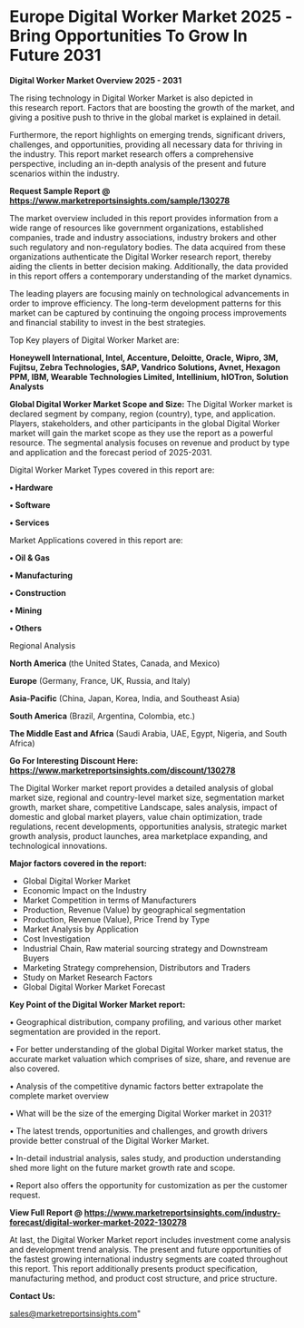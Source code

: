 # Europe Digital Worker Market 2025 -Bring Opportunities To Grow In Future 2031

<Strong> Digital Worker Market Overview 2025 - 2031</strong>

The rising technology in Digital Worker Market is also depicted in this research report. Factors that are boosting the growth of the market, and giving a positive push to thrive in the global market is explained in detail.

Furthermore, the report highlights on emerging trends, significant drivers, challenges, and opportunities, providing all necessary data for thriving in the industry. This report market research offers a comprehensive perspective, including an in-depth analysis of the present and future scenarios within the industry.

<strong>Request Sample Report @ <a href=https://www.marketreportsinsights.com/sample/130278>https://www.marketreportsinsights.com/sample/130278</a></strong>

The market overview included in this report provides information from a wide range of resources like government organizations, established companies, trade and industry associations, industry brokers and other such regulatory and non-regulatory bodies. The data acquired from these organizations authenticate the Digital Worker research report, thereby aiding the clients in better decision making. Additionally, the data provided in this report offers a contemporary understanding of the market dynamics.

The leading players are focusing mainly on technological advancements in order to improve efficiency. The long-term development patterns for this market can be captured by continuing the ongoing process improvements and financial stability to invest in the best strategies.

Top Key players of Digital Worker Market are:

<strong>Honeywell International, Intel, Accenture, Deloitte, Oracle, Wipro, 3M, Fujitsu, Zebra Technologies, SAP, Vandrico Solutions, Avnet, Hexagon PPM, IBM, Wearable Technologies Limited, Intellinium, hIOTron, Solution Analysts</strong>

<strong><b>Global Digital Worker Market Scope and Size:</b></strong>
The Digital Worker market is declared segment by company, region (country), type, and application. Players, stakeholders, and other participants in the global Digital Worker market will gain the market scope as they use the report as a powerful resource. The segmental analysis focuses on revenue and product by type and application and the forecast period of 2025-2031.

Digital Worker Market Types covered in this report are:

<strong>• Hardware

• Software

• Services</strong>

Market Applications covered in this report are:

<strong>• Oil & Gas

• Manufacturing

• Construction

• Mining

• Others</strong> 

Regional Analysis

<strong>North America</strong> (the United States, Canada, and Mexico)

<strong>Europe</strong> (Germany, France, UK, Russia, and Italy)

<strong>Asia-Pacific</strong> (China, Japan, Korea, India, and Southeast Asia)

<strong>South America</strong> (Brazil, Argentina, Colombia, etc.)

<strong>The Middle East and Africa</strong> (Saudi Arabia, UAE, Egypt, Nigeria, and South Africa)

<strong>Go For Interesting Discount Here: <a href=https://www.marketreportsinsights.com/discount/130278>https://www.marketreportsinsights.com/discount/130278</a></strong>

The Digital Worker market report provides a detailed analysis of global market size, regional and country-level market size, segmentation market growth, market share, competitive Landscape, sales analysis, impact of domestic and global market players, value chain optimization, trade regulations, recent developments, opportunities analysis, strategic market growth analysis, product launches, area marketplace expanding, and technological innovations.

<strong><b>Major factors covered in the report:</b></strong>
<ul>
  <li>Global Digital Worker Market </li>
  <li>Economic Impact on the Industry</li>
  <li>Market Competition in terms of Manufacturers</li>
  <li>Production, Revenue (Value) by geographical segmentation</li>
  <li>Production, Revenue (Value), Price Trend by Type</li>
  <li>Market Analysis by Application</li>
  <li>Cost Investigation</li>
  <li>Industrial Chain, Raw material sourcing strategy and Downstream Buyers</li>
  <li>Marketing Strategy comprehension, Distributors and Traders</li>
  <li>Study on Market Research Factors</li>
  <li>Global Digital Worker Market Forecast</li>
</ul>

<strong><b>Key Point of the Digital Worker Market report:</b></strong>

• Geographical distribution, company profiling, and various other market segmentation are provided in the report.

• For better understanding of the global Digital Worker market status, the accurate market valuation which comprises of size, share, and revenue are also covered.

• Analysis of the competitive dynamic factors better extrapolate the complete market overview

• What will be the size of the emerging Digital Worker market in 2031?

• The latest trends, opportunities and challenges, and growth drivers provide better construal of the Digital Worker Market.

• In-detail industrial analysis, sales study, and production understanding shed more light on the future market growth rate and scope.

• Report also offers the opportunity for customization as per the customer request.

<strong><b>View Full Report @ <a href=https://www.marketreportsinsights.com/industry-forecast/digital-worker-market-2022-130278>https://www.marketreportsinsights.com/industry-forecast/digital-worker-market-2022-130278</a></b></strong>


At last, the Digital Worker Market report includes investment come analysis and development trend analysis. The present and future opportunities of the fastest growing international industry segments are coated throughout this report. This report additionally presents product specification, manufacturing method, and product cost structure, and price structure.

<strong>Contact Us:</strong>

sales@marketreportsinsights.com"
